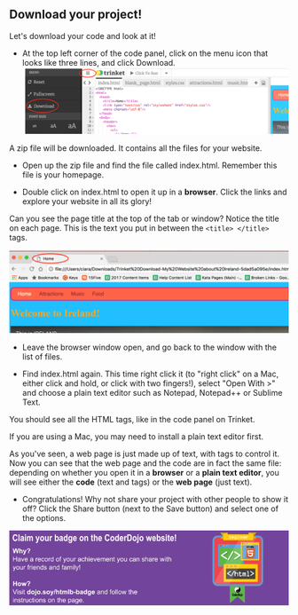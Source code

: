 ## Download your project!

Let's download your code and look at it! 

- At the top left corner of the code panel, click on the menu icon that looks like three lines, and click Download. 
  ![](images/DownloadMenuCircled.png)

A zip file will be downloaded. It contains all the files for your website. 

- Open up the zip file and find the file called index.html. Remember this file is your homepage. 

- Double click on index.html to open it up in a **browser**. Click the links and explore your website in all its glory!

Can you see the page title at the top of the tab or window? Notice the title on each page. This is the text you put in between the `<title> </title>` tags.

  ![](images/LocalFileWindowTitle.png)

- Leave the browser window open, and go back to the window with the list of files. 

- Find index.html again. This time right click it \(to "right click" on a Mac, either click and hold, or click with two fingers!\), select "Open With &gt;" and choose a plain text editor such as Notepad, Notepad++ or Sublime Text. 

You should see all the HTML tags, like in the code panel on Trinket.

If you are using a Mac, you may need to install a plain text editor first.

As you've seen, a web page is just made up of text, with tags to control it. Now you can see that the web page and the code are in fact the same file: depending on whether you open it in a **browser** or a **plain text editor**, you will see either the **code** \(text and tags\) or the **web page** \(just text\).

- Congratulations! Why not share your project with other people to show it off? Click the Share button (next to the Save button) and select one of the options.

![](images/badge-footer-image-html-beginner.png)



